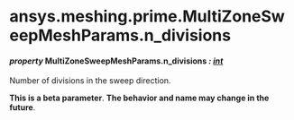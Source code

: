 # ansys.meshing.prime.MultiZoneSweepMeshParams.n_divisions

<a id="ansys.meshing.prime.MultiZoneSweepMeshParams.n_divisions"></a>

#### *property* MultiZoneSweepMeshParams.n_divisions *: [int](https://docs.python.org/3.11/library/functions.html#int)*

Number of divisions in the sweep direction.

**This is a beta parameter**. **The behavior and name may change in the future**.

<!-- !! processed by numpydoc !! -->
